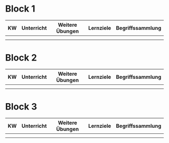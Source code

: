 # Block 1

| KW  | Unterricht | Weitere Übungen | Lernziele | Begriffssammlung |
|-----|------------|-----------------|-----------|------------------|
|     |            |                 |           |                  |
|     |            |                 |           |                  |

# Block 2

| KW  | Unterricht | Weitere Übungen | Lernziele | Begriffssammlung |
|-----|------------|-----------------|-----------|------------------|
|     |            |                 |           |                  |
|     |            |                 |           |                  |

# Block 3

| KW  | Unterricht | Weitere Übungen | Lernziele | Begriffssammlung |
|-----|------------|-----------------|-----------|------------------|
|     |            |                 |           |                  |
|     |            |                 |           |                  |


